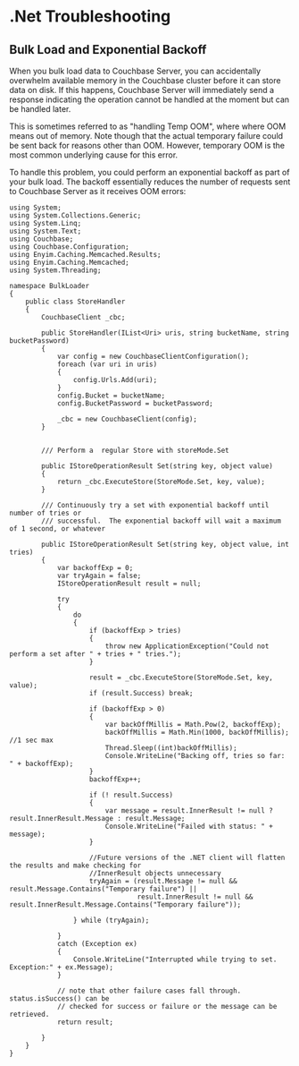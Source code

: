 # .Net Troubleshooting

<a id="net-sdk-bulk-load-and-backoff"></a>

## Bulk Load and Exponential Backoff

When you bulk load data to Couchbase Server, you can accidentally overwhelm
available memory in the Couchbase cluster before it can store data on disk. If
this happens, Couchbase Server will immediately send a response indicating the
operation cannot be handled at the moment but can be handled later.

This is sometimes referred to as "handling Temp OOM", where where OOM means out
of memory. Note though that the actual temporary failure could be sent back for
reasons other than OOM. However, temporary OOM is the most common underlying
cause for this error.

To handle this problem, you could perform an exponential backoff as part of your
bulk load. The backoff essentially reduces the number of requests sent to
Couchbase Server as it receives OOM errors:


```
using System;
using System.Collections.Generic;
using System.Linq;
using System.Text;
using Couchbase;
using Couchbase.Configuration;
using Enyim.Caching.Memcached.Results;
using Enyim.Caching.Memcached;
using System.Threading;

namespace BulkLoader
{
    public class StoreHandler
    {
        CouchbaseClient _cbc;

        public StoreHandler(IList<Uri> uris, string bucketName, string bucketPassword)
        {
            var config = new CouchbaseClientConfiguration();
            foreach (var uri in uris)
            {
                config.Urls.Add(uri);
            }
            config.Bucket = bucketName;
            config.BucketPassword = bucketPassword;

            _cbc = new CouchbaseClient(config);
        }


        /// Perform a  regular Store with storeMode.Set

        public IStoreOperationResult Set(string key, object value)
        {
            return _cbc.ExecuteStore(StoreMode.Set, key, value);
        }

        /// Continuously try a set with exponential backoff until number of tries or
        /// successful.  The exponential backoff will wait a maximum of 1 second, or whatever

        public IStoreOperationResult Set(string key, object value, int tries)
        {
            var backoffExp = 0;
            var tryAgain = false;
            IStoreOperationResult result = null;

            try
            {
                do
                {
                    if (backoffExp > tries)
                    {
                        throw new ApplicationException("Could not perform a set after " + tries + " tries.");
                    }

                    result = _cbc.ExecuteStore(StoreMode.Set, key, value);
                    if (result.Success) break;

                    if (backoffExp > 0)
                    {
                        var backOffMillis = Math.Pow(2, backoffExp);
                        backOffMillis = Math.Min(1000, backOffMillis); //1 sec max
                        Thread.Sleep((int)backOffMillis);
                        Console.WriteLine("Backing off, tries so far: " + backoffExp);
                    }
                    backoffExp++;

                    if (! result.Success)
                    {
                        var message = result.InnerResult != null ? result.InnerResult.Message : result.Message;
                        Console.WriteLine("Failed with status: " + message);
                    }

                    //Future versions of the .NET client will flatten the results and make checking for
                    //InnerResult objects unnecessary
                    tryAgain = (result.Message != null && result.Message.Contains("Temporary failure") ||
                                result.InnerResult != null && result.InnerResult.Message.Contains("Temporary failure"));

                } while (tryAgain);

            }
            catch (Exception ex)
            {
                Console.WriteLine("Interrupted while trying to set.  Exception:" + ex.Message);
            }

            // note that other failure cases fall through.  status.isSuccess() can be
            // checked for success or failure or the message can be retrieved.
            return result;

        }
    }
}
```

<a id="couchbase-sdk-net-operation-results"></a>
